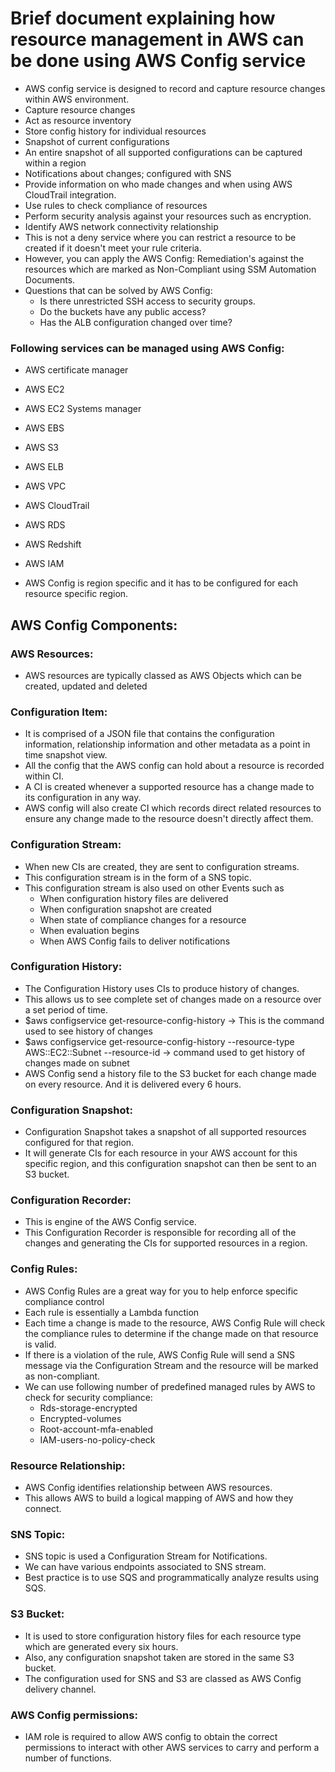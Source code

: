 # Brief document explaining how resource management in AWS can be done using AWS Config service

- AWS config service is designed to record and capture resource changes within AWS
  environment.
- Capture resource changes
- Act as resource inventory
- Store config history for individual resources
- Snapshot of current configurations
- An entire snapshot of all supported configurations can be captured within a region
- Notifications about changes; configured with SNS
- Provide information on who made changes and when using AWS CloudTrail integration.
- Use rules to check compliance of resources
- Perform security analysis against your resources such as encryption.
- Identify AWS network connectivity relationship
- This is not a deny service where you can restrict a resource to be created if it doesn't meet your rule criteria.
- However, you can apply the AWS Config: Remediation's against the resources which are marked as Non-Compliant using
  SSM Automation Documents.
- Questions that can be solved by AWS Config:
  - Is there unrestricted SSH access to security groups.
  - Do the buckets have any public access?
  - Has the ALB configuration changed over time? 

### Following services can be managed using AWS Config:
- AWS certificate manager
- AWS EC2
- AWS EC2 Systems manager
- AWS EBS
- AWS S3
- AWS ELB
- AWS VPC
- AWS CloudTrail
- AWS RDS
- AWS Redshift
- AWS IAM

- AWS Config is region specific and it has to be configured for each resource
  specific region.

## AWS Config Components:

### AWS Resources:
- AWS resources are typically classed as AWS Objects which can be created, updated
  and deleted

### Configuration Item:
- It is comprised of a JSON file that contains the configuration information, relationship
  information and other metadata as a point in time snapshot view.
- All the config that the AWS config can hold about a resource is recorded within CI.
- A CI is created whenever a supported resource has a change made to its configuration
  in any way.
- AWS config will also create CI which records direct related resources to ensure
  any change made to the resource doesn't directly affect them.

### Configuration Stream:
- When new CIs are created, they are sent to configuration streams.
- This configuration stream is in the form of a SNS topic.
- This configuration stream is also used on other Events such as
  - When configuration history files are delivered
  - When configuration snapshot are created
  - When state of compliance changes for a resource
  - When evaluation begins
  - When AWS Config fails to deliver notifications

### Configuration History:
- The Configuration History uses CIs to produce history of changes.
- This allows us to see complete set of changes made on a resource over a set period of time.
- $aws configservice get-resource-config-history -> This is the command used to see
  history of changes
- $aws configservice get-resource-config-history --resource-type AWS::EC2::Subnet
  --resource-id <subnetID>  -> command used to get history of changes made on subnet
- AWS Config send a history file to the S3 bucket for each change made
  on every resource. And it is delivered every 6 hours.

### Configuration Snapshot:
- Configuration Snapshot takes a snapshot of all supported resources configured for
  that region.
- It will generate CIs for each resource in your AWS account for this specific region,
  and this configuration snapshot can then be sent to an S3 bucket.

### Configuration Recorder:
- This is engine of the AWS Config service.
- This Configuration Recorder is responsible for recording all of the changes and
  generating the CIs for supported resources in a region.

### Config Rules:
- AWS Config Rules are a great way for you to help enforce specific compliance control
- Each rule is essentially a Lambda function
-  Each time a change is made to the resource, AWS Config Rule will check the compliance
  rules to determine if the change made on that resource is valid.
- If there is a violation of the rule, AWS Config Rule will send a SNS message via
  the Configuration Stream and the resource will be marked as non-compliant.
- We can use following number of predefined managed rules by AWS to check for security
  compliance:
  - Rds-storage-encrypted
  - Encrypted-volumes
  - Root-account-mfa-enabled
  - IAM-users-no-policy-check

### Resource Relationship:
- AWS Config identifies relationship between AWS resources.
- This allows AWS to build a logical mapping of AWS and how they connect.

### SNS Topic:
- SNS topic is used a Configuration Stream for Notifications.
- We can have various endpoints associated to SNS stream.
- Best practice is to use SQS and programmatically analyze results using SQS.

### S3 Bucket:
- It is used to store configuration history files for each resource type which are
  generated every six hours.
- Also, any configuration snapshot taken are stored in the same S3 bucket.
- The configuration used for SNS and S3 are classed as AWS Config delivery channel.

### AWS Config permissions:
- IAM role is required to allow AWS config to obtain the correct permissions to interact
  with other AWS services to carry and perform a number of functions.
